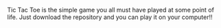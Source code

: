 Tic Tac Toe is the simple game you all must have played at some point of life.
Just download the repository and you can play it on your computer!!
